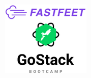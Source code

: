 <h1 align="center">
  <img alt="FastFeet" height="215" title="FastFeet" src=".github/fastfeet.svg" />
</h1>
